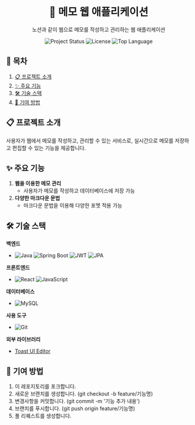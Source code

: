 <div align='center'>
   
   # 📝 메모 웹 애플리케이션
   노션과 같이 웹으로 메모를 작성하고 관리하는 웹 애플리케이션
   
  <img src="https://img.shields.io/badge/status-active-brightgreen" alt="Project Status">
  <img src="https://img.shields.io/badge/license-MIT-blue" alt="License">
  <img src="https://img.shields.io/github/languages/top/LSH-1082/memoProject" alt="Top Language">

   
</div>


## 📖 목차
1. [📋 프로젝트 소개](#-프로젝트-소개)
2. [✨ 주요 기능](#-주요-기능)
3. [🛠️ 기술 스택](#%EF%B8%8F-기술-스택)
4. [🤝 기여 방법](#-기여-방법)


## 📋 프로젝트 소개

사용자가 웹에서 메모를 작성하고, 관리할 수 있는 서비스로, 실시간으로 메모를 저장하고 편집할 수 있는 기능을 제공합니다.

## ✨ 주요 기능

1. **웹을 이용한 메모 관리**  
   - 사용자가 메모를 작성하고 데이터베이스에 저장 가능  
2. **다양한 마크다운 문법**  
   - 마크다운 문법을 이용해 다양한 포멧 적용 가능  


## 🛠️ 기술 스택


**백엔드**
- ![Java](https://img.shields.io/badge/Java-007396?style=flat-square&logo=java&logoColor=white)
![Spring Boot](https://img.shields.io/badge/Spring%20Boot-6DB33F?style=flat-square&logo=springboot&logoColor=white)
![JWT](https://img.shields.io/badge/JWT-000000?style=flat-square&logo=jsonwebtokens&logoColor=white)
![JPA](https://img.shields.io/badge/JPA-6DB33F?style=flat-square&logo=hibernate&logoColor=white)

**프론트엔드**
- ![React](https://img.shields.io/badge/React-61DAFB?style=flat-square&logo=react&logoColor=black)
![JavaScript](https://img.shields.io/badge/JavaScript-F7DF1E?style=flat-square&logo=javascript&logoColor=black) 

**데이터베이스**
- ![MySQL](https://img.shields.io/badge/MySQL-4479A1?style=flat-square&logo=mysql&logoColor=white)

**사용 도구**
- ![Git](https://img.shields.io/badge/Git-F05032?style=flat-square&logo=git&logoColor=white)

**외부 라이브러리**
- [Toast UI Editor](https://ui.toast.com/tui-editor)

## 🤝 기여 방법

1. 이 레포지토리를 포크합니다.
2. 새로운 브랜치를 생성합니다. (git checkout -b feature/기능명)
3. 변경사항을 커밋합니다. (git commit -m '기능 추가 내용')
4. 브랜치를 푸시합니다. (git push origin feature/기능명)
5. 풀 리퀘스트를 생성합니다.
